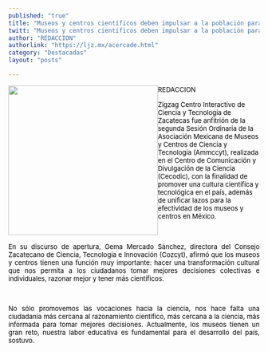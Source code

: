 ```yaml
---
published: "true"
title: "Museos y centros científicos deben impulsar a la población para tomar mejores decisiones: Gema Mercado"
twitt: "Museos y centros científicos deben impulsar a la población para tomar mejores decisiones: Gema Mercado"
author: "REDACCION"
authorlink: "https://ljz.mx/acercade.html"
category: "Destacadas"
layout: "posts"

---
```


<span style="color: #000000;"><span style="font-size: small;"><img src="http://ljz.mx/images/stories/fotos_mayo2013/cienciamuseos.jpg" border="0" width="300" style="float: left;" />REDACCION</span></span>

<span style="font-family: trebuchet ms,sans-serif;"><span style="color: #000000;"><span style="font-size: small;"> </span></span> </span>

<p style="text-align: justify;" />

<span style="color: #000000;"><span style="font-size: small;">Zigzag Centro Interactivo de Ciencia y Tecnología de Zacatecas fue anfitrión de la segunda Sesión Ordinaria de la Asociación Mexicana de Museos y Centros de Ciencia y Tecnología (Ammccyt), realizada en el Centro de Comunicación y Divulgación de la Ciencia (Cecodic)</span></span><span style="color: #000000;" /><span style="font-size: small;" />, con la finalidad de promover una cultura científica y tecnológica en el país, además de unificar lazos para la efectividad de los museos y centros en México. </span></span></p> 
 
</p>

<p style="text-align: justify;">
  <span style="color: #000000;"><span style="font-size: small;">En su discurso de apertura, Gema Mercado Sánchez, directora del Consejo Zacatecano de Ciencia, Tecnología e Innovación (Cozcyt), afirmó que los museos y centros tienen una función muy importante: hacer una transformación cultural que nos permita a los ciudadanos tomar mejores decisiones colectivas e individuales, razonar mejor y tener más científicos.</span></span><span style="color: #000000;"><span style="font-size: small;"> </span></span> <span style="font-family: trebuchet ms,sans-serif;"><span style="color: #000000;"> </span></span><span style="color: #000000;"> </span>
</p>

<p style="text-align: justify;">
  <span style="font-family: trebuchet ms,sans-serif;"> <p style="TEXT-ALIGN:justify;LINE-HEIGHT:115%;MARGIN:0cm 0cm 0pt">
     
  </p>
  
  <span style="color: #000000;"><span style="font-size: small;"> </span></span> <p style="text-align: justify; line-height: 115%; margin: 0cm 0cm 0pt;">
    <span style="color: #000000;"><span style="font-size: small;">No sólo promovemos las vocaciones hacia la ciencia, nos hace falta una ciudadanía más cercana al razonamiento científico, más cercana a la ciencia, más informada para tomar mejores decisiones. Actualmente, los museos tienen un gran reto, nuestra labor educativa es fundamental para el desarrollo del país, sostuvo.<br /></span></span>
  </p></span>
</p>

 

<span style="color: #000000;"><span style="font-size: small;"> </span></span><span style="font-family: trebuchet ms,sans-serif;"> </span>

<p style="TEXT-ALIGN:justify;LINE-HEIGHT:115%;MARGIN:0cm 0cm 0pt">
  <span style="FONT-FAMILY:Calibri"> </span>
</p>

 
